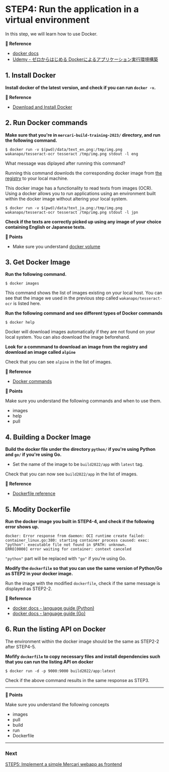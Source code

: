 # STEP4: Run the application in a virtual environment

In this step, we will learn how to use Docker.

**:book: Reference**

* [docker docs](https://docs.docker.com/get-started/overview/)
* [Udemy - ゼロからはじめる Dockerによるアプリケーション実行環境構築](https://www.udemy.com/course/docker-k/)

## 1. Install Docker
**Install docker of the latest version, and check if you can run `docker -v`.**

**:book: Reference**

* [Download and Install Docker](https://docs.docker.com/get-docker/)


## 2. Run Docker commands
**Make sure that you're in `mercari-build-training-2023/` directory, and run the following command.**

```shell
$ docker run -v $(pwd)/data/text_en.png:/tmp/img.png wakanapo/tesseract-ocr tesseract /tmp/img.png stdout -l eng
```

What message was diplayed after running this command?

Running this command downlods the corresponding docker image from [the registry](https://hub.docker.com/repository/docker/wakanapo/tesseract-ocr) to your local machine.

This docker image has a functionality to read texts from images (OCR).
Using a docker allows you to run applications using an environment built within the docker image without altering your local system.

```shell
$ docker run -v $(pwd)/data/text_ja.png:/tmp/img.png wakanapo/tesseract-ocr tesseract /tmp/img.png stdout -l jpn
```

**Check if the texts are correctly picked up using any image of your choice containing English or Japanese texts.**

**:beginner: Points**

* Make sure you understand [docker volume](https://docs.docker.com/storage/volumes/) 

## 3. Get Docker Image

**Run the following command.**
```shell
$ docker images
```
This command shows the list of images existing on your local host.
You can see that the image we used in the previous step called `wakanapo/tesseract-ocr` is listed here.

**Run the following command and see different types of Docker commands**
```
$ docker help
```
Docker will download images automatically if they are not found on your local system. You can also download the image beforehand.


**Look for a commmand to download an image from the registry and download an image called `alpine`**

Check that you can see `alpine` in the list of images.

**:book: Reference**

* [Docker commands](https://docs.docker.com/engine/reference/commandline/docker/)

**:beginner: Points**

Make sure you understand the following commands and when to use them.

* images
* help
* pull


## 4. Building a Docker Image
**Build the docker file under the directory `python/` if you're using Python and `go/` if you're using Go.**

* Set the name of the image to be `build2022/app` with `latest` tag.

Check that you can now see `build2022/app` in the list of images.


**:book: Reference**

* [Dockerfile reference](https://docs.docker.com/engine/reference/builder/)

## 5. Modity Dockerfile
**Run the docker image you built in STEP4-4, and check if the following error shows up.**

```
docker: Error response from daemon: OCI runtime create failed: container_linux.go:380: starting container process caused: exec: "python": executable file not found in $PATH: unknown.
ERRO[0000] error waiting for container: context canceled 
```

`"python"` part will be replaced with `"go"` if you're using Go.


**Modify the `dockerfile` so that you can use the same version of Python/Go as STEP2 in your docker image.**

Run the image with the modified `dockerfile`, check if the same message is displayed as STEP2-2.

**:book: Reference**

* [docker docs - language guide (Python)](https://docs.docker.com/language/python/)
* [docker docs - language guide (Go)](https://docs.docker.com/language/golang/)

## 6. Run the listing API on Docker

The environment within the docker image should be the same as STEP2-2 after STEP4-5.

**Mofify `dockerfile` to copy necessary files and install dependencies such that you can run the listing API on docker**


`$ docker run -d -p 9000:9000 build2022/app:latest`

Check if the above command results in the same response as STEP3.

---
**:beginner: Points**

Make sure you understand the following concepts

* images
* pull
* build
* run
* Dockerfile

---

### Next

[STEP5: Implement a simple Mercari webapp as frontend](06-frontend.en.md)